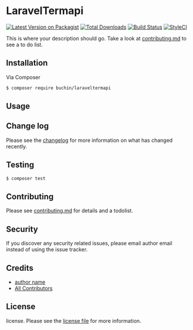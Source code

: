 # LaravelTermapi

[![Latest Version on Packagist][ico-version]][link-packagist]
[![Total Downloads][ico-downloads]][link-downloads]
[![Build Status][ico-travis]][link-travis]
[![StyleCI][ico-styleci]][link-styleci]

This is where your description should go. Take a look at [contributing.md](contributing.md) to see a to do list.

## Installation

Via Composer

``` bash
$ composer require buchin/laraveltermapi
```

## Usage

## Change log

Please see the [changelog](changelog.md) for more information on what has changed recently.

## Testing

``` bash
$ composer test
```

## Contributing

Please see [contributing.md](contributing.md) for details and a todolist.

## Security

If you discover any security related issues, please email author email instead of using the issue tracker.

## Credits

- [author name][link-author]
- [All Contributors][link-contributors]

## License

license. Please see the [license file](license.md) for more information.

[ico-version]: https://img.shields.io/packagist/v/buchin/laraveltermapi.svg?style=flat-square
[ico-downloads]: https://img.shields.io/packagist/dt/buchin/laraveltermapi.svg?style=flat-square
[ico-travis]: https://img.shields.io/travis/buchin/laraveltermapi/master.svg?style=flat-square
[ico-styleci]: https://styleci.io/repos/12345678/shield

[link-packagist]: https://packagist.org/packages/buchin/laraveltermapi
[link-downloads]: https://packagist.org/packages/buchin/laraveltermapi
[link-travis]: https://travis-ci.org/buchin/laraveltermapi
[link-styleci]: https://styleci.io/repos/12345678
[link-author]: https://github.com/buchin
[link-contributors]: ../../contributors]